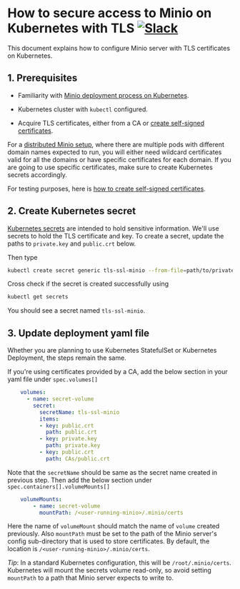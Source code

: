 # How to secure access to Minio on Kubernetes with TLS [![Slack](https://slack.minio.io/slack?type=svg)](https://slack.minio.io)

This document explains how to configure Minio server with TLS certificates on Kubernetes.

## 1. Prerequisites

- Familiarity with [Minio deployment process on Kubernetes](https://docs.minio.io/docs/deploy-minio-on-kubernetes).

- Kubernetes cluster with `kubectl` configured.

- Acquire TLS certificates, either from a CA or [create self-signed certificates](https://docs.minio.io/docs/how-to-secure-access-to-minio-server-with-tls).

For a [distributed Minio setup](https://docs.minio.io/docs/distributed-minio-quickstart-guide), where there are multiple pods with different domain names expected to run, you will either need wildcard certificates valid for all the domains or have specific certificates for each domain. If you are going to use specific certificates, make sure to create Kubernetes secrets accordingly.

For testing purposes, here is [how to create self-signed certificates](https://github.com/minio/minio/tree/master/docs/tls#3-generate-self-signed-certificates).

## 2. Create Kubernetes secret

[Kubernetes secrets](https://kubernetes.io/docs/concepts/configuration/secret) are intended to hold sensitive information. 
We'll use secrets to hold the TLS certificate and key. To create a secret, update the paths to `private.key` and `public.crt` 
below.

Then type

```sh
kubectl create secret generic tls-ssl-minio --from-file=path/to/private.key --from-file=path/to/public.crt
```

Cross check if the secret is created successfully using 

```sh
kubectl get secrets
```

You should see a secret named `tls-ssl-minio`.

## 3. Update deployment yaml file

Whether you are planning to use Kubernetes StatefulSet or Kubernetes Deployment, the steps remain the same.

If you're using certificates provided by a CA, add the below section in your yaml file under `spec.volumes[]`

```yaml
    volumes:
      - name: secret-volume
        secret:
          secretName: tls-ssl-minio
          items:
          - key: public.crt
            path: public.crt
          - key: private.key
            path: private.key
          - key: public.crt
            path: CAs/public.crt
```

Note that the `secretName` should be same as the secret name created in previous step. Then add the below section under
`spec.containers[].volumeMounts[]`

```yaml
    volumeMounts:
        - name: secret-volume
          mountPath: /<user-running-minio>/.minio/certs
```

Here the name of `volumeMount` should match the name of `volume` created previously. Also `mountPath` must be set to the path of
the Minio server's config sub-directory that is used to store certificates. By default, the location is
`/<user-running-minio>/.minio/certs`.

*Tip*: In a standard Kubernetes configuration, this will be `/root/.minio/certs`. Kubernetes will mount the secrets volume read-only, 
so avoid setting `mountPath` to a path that Minio server expects to write to.
